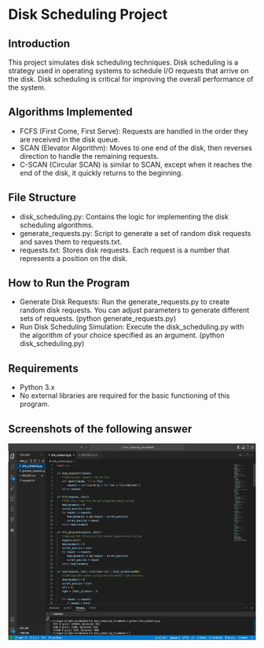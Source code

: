 # Disk Scheduling Project

## Introduction

This project simulates disk scheduling techniques. Disk scheduling is a strategy used in operating systems to schedule I/O requests that arrive on the disk. Disk scheduling is critical for improving the overall performance of the system.

## Algorithms Implemented

- FCFS (First Come, First Serve): Requests are handled in the order they are received in the disk queue.
- SCAN (Elevator Algorithm): Moves to one end of the disk, then reverses direction to handle the remaining requests.
- C-SCAN (Circular SCAN) is similar to SCAN, except when it reaches the end of the disk, it quickly returns to the beginning.

## File Structure

- disk_scheduling.py: Contains the logic for implementing the disk scheduling algorithms.
- generate_requests.py: Script to generate a set of random disk requests and saves them to requests.txt.
- requests.txt: Stores disk requests. Each request is a number that represents a position on the disk.

## How to Run the Program

- Generate Disk Requests: Run the generate_requests.py to create random disk requests. You can adjust parameters to generate different sets of requests. (python generate_requests.py)
- Run Disk Scheduling Simulation: Execute the disk_scheduling.py with the algorithm of your choice specified as an argument. (python disk_scheduling.py)

## Requirements

- Python 3.x
- No external libraries are required for the basic functioning of this program.

## Screenshots of the following answer

<img src="https://github.com/tirzagabriella/disk_scheduling_OS/blob/main/Screenshot/disk.jpeg" width="700" height="400" />
